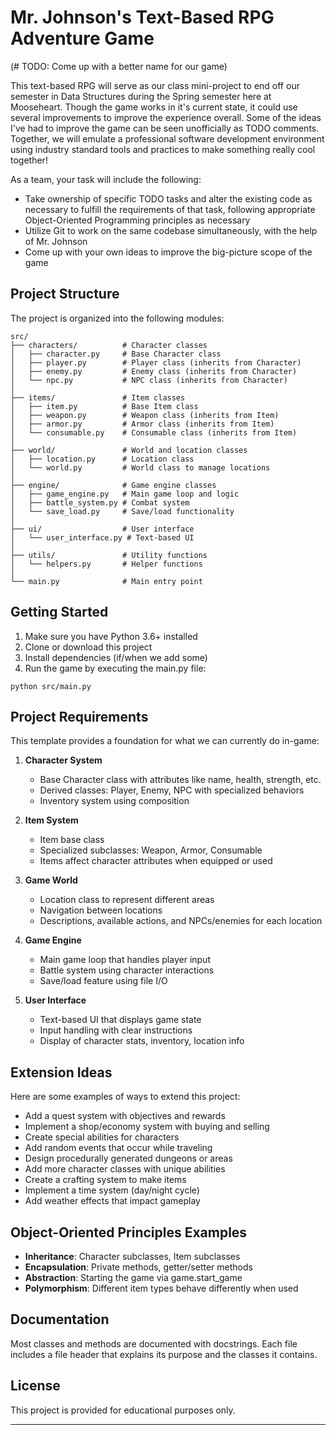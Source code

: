 # Mr. Johnson's Text-Based RPG Adventure Game
(# TODO: Come up with a better name for our game)

This text-based RPG will serve as our class mini-project to end off our semester in Data Structures during the Spring semester here at Mooseheart. Though the game works in it's current state, it could use several improvements to improve the experience overall. Some of the ideas I've had to improve the game can be seen unofficially as TODO comments. Together, we will emulate a professional software development environment using industry standard tools and practices to make something really cool together!

As a team, your task will include the following:
 - Take ownership of specific TODO tasks and alter the existing code as necessary to fulfill the requirements of that task, following appropriate Object-Oriented Programming principles as necessary
 - Utilize Git to work on the same codebase simultaneously, with the help of Mr. Johnson
 - Come up with your own ideas to improve the big-picture scope of the game

## Project Structure

The project is organized into the following modules:

```
src/
├── characters/          # Character classes
│   ├── character.py     # Base Character class
│   ├── player.py        # Player class (inherits from Character)
│   ├── enemy.py         # Enemy class (inherits from Character)
│   └── npc.py           # NPC class (inherits from Character)
│
├── items/               # Item classes
│   ├── item.py          # Base Item class
│   ├── weapon.py        # Weapon class (inherits from Item)
│   ├── armor.py         # Armor class (inherits from Item)
│   └── consumable.py    # Consumable class (inherits from Item)
│
├── world/               # World and location classes
│   ├── location.py      # Location class
│   └── world.py         # World class to manage locations
│
├── engine/              # Game engine classes
│   ├── game_engine.py   # Main game loop and logic
│   ├── battle_system.py # Combat system
│   └── save_load.py     # Save/load functionality
│
├── ui/                  # User interface
│   └── user_interface.py # Text-based UI
│
├── utils/               # Utility functions
│   └── helpers.py       # Helper functions
│
└── main.py              # Main entry point
```

## Getting Started

1. Make sure you have Python 3.6+ installed
2. Clone or download this project
3. Install dependencies (if/when we add some)
3. Run the game by executing the main.py file:

```
python src/main.py
```

## Project Requirements

This template provides a foundation for what we can currently do in-game:

1. **Character System**
   - Base Character class with attributes like name, health, strength, etc.
   - Derived classes: Player, Enemy, NPC with specialized behaviors
   - Inventory system using composition

2. **Item System**
   - Item base class
   - Specialized subclasses: Weapon, Armor, Consumable
   - Items affect character attributes when equipped or used

3. **Game World**
   - Location class to represent different areas
   - Navigation between locations
   - Descriptions, available actions, and NPCs/enemies for each location

4. **Game Engine**
   - Main game loop that handles player input
   - Battle system using character interactions
   - Save/load feature using file I/O

5. **User Interface**
   - Text-based UI that displays game state
   - Input handling with clear instructions
   - Display of character stats, inventory, location info

## Extension Ideas

Here are some examples of ways to extend this project:

- Add a quest system with objectives and rewards
- Implement a shop/economy system with buying and selling
- Create special abilities for characters
- Add random events that occur while traveling
- Design procedurally generated dungeons or areas
- Add more character classes with unique abilities
- Create a crafting system to make items
- Implement a time system (day/night cycle)
- Add weather effects that impact gameplay

## Object-Oriented Principles Examples

- **Inheritance**: Character subclasses, Item subclasses
- **Encapsulation**: Private methods, getter/setter methods
- **Abstraction**: Starting the game via game.start_game
- **Polymorphism**: Different item types behave differently when used

## Documentation

Most classes and methods are documented with docstrings. Each file includes a file header that explains its purpose and the classes it contains.

## License

This project is provided for educational purposes only.

---